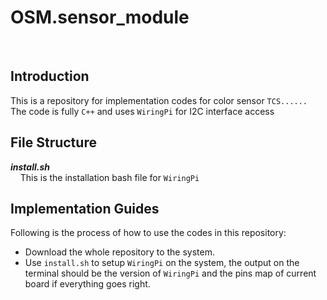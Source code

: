 # OSM.sensor_module
<br/>

## Introduction
This is a repository for implementation codes for color sensor `TCS......`  
The code is fully `C++` and uses `WiringPi` for I2C interface access

## File Structure
__*install.sh*__  
    This is the installation bash file for `WiringPi`  

## Implementation Guides
Following is the process of how to use the codes in this repository:
- Download the whole repository to the system.
- Use `install.sh` to setup `WiringPi` on the system, the output on the terminal should be the version of `WiringPi` and the pins map of current board if everything goes right.